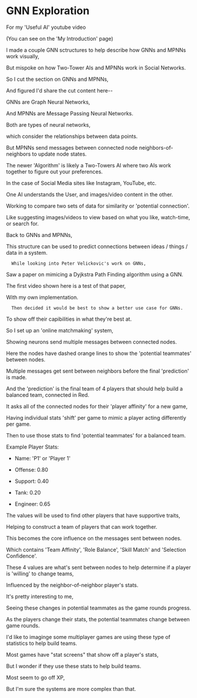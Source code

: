 # GNN Exploration

For my 'Useful AI' youtube video
      
(You can see on the 'My Introduction' page)

I made a couple GNN sctructures to help describe how GNNs and MPNNs work visually,
      
   But mispoke on how Two-Tower AIs and MPNNs work in Social Networks.
      
So I cut the section on GNNs and MPNNs,
      
   And figured I'd share the cut content here--

GNNs are Graph Neural Networks,
        
And MPNNs are Message Passing Neural Networks.
        
Both are types of neural networks,
        
which consider the relationships between data points.
        
But MPNNs send messages between connected node neighbors-of-neighbors to update node states.

The newer 'Algorithm' is likely a Two-Towers AI where two AIs work together to figure out your preferences.
        
In the case of Social Media sites like Instagram, YouTube, etc.
        
One AI understands the User, and images/video content in the other.
        
Working to compare two sets of data for similarity or 'potential connection'.
        
Like suggesting images/videos to view based on what you like, watch-time, or search for.

Back to GNNs and MPNNs,
      
This structure can be used to predict connections between ideas / things / data in a system.

      While looking into Peter Velickovic's work on GNNs,
      
   Saw a paper on mimicing a Dyjkstra Path Finding algorithm using a GNN.
      
The first video shown here is a test of that paper,
      
   With my own implementation.

      Then decided it would be best to show a better use case for GNNs.
      
   To show off their capibilities in what they're best at.

So I set up an 'online matchmaking' system,
      
   Showing neurons send multiple messages between connected nodes.

 Here the nodes have dashed orange lines to show the 'potential teammates' between nodes.

Multiple messages get sent between neighbors before the final 'prediction' is made.
      
   And the 'prediction' is the final team of 4 players that should help build a balanced team, connected in Red.

It asks all of the connected nodes for their 'player affinity' for a new game,
      
   Having individual stats 'shift' per game to mimic a player acting differently per game.
      
   Then to use those stats to find 'potential teammates' for a balanced team.

Example Player Stats:
      
  - Name: 'P1' or 'Player 1'
      
  - Offense: 0.80
      
  - Support: 0.40
      
  - Tank: 0.20
      
  - Engineer: 0.65

 The values will be used to find other players that have supportive traits,
      
   Helping to construct a team of players that can work together.

This becomes the core influence on the messages sent between nodes.
      
   Which contains 'Team Affinity', 'Role Balance', 'Skill Match' and 'Selection Confidence'.

These 4 values are what's sent between nodes to help determine if a player is 'willing' to change teams,
      
   Influenced by the neighbor-of-neighbor player's stats.

It's pretty interesting to me,
      
Seeing these changes in potential teammates as the game rounds progress.
      
   As the players change their stats, the potential teammates change between game rounds.

I'd like to imaginge some multiplayer games are using these type of statistics to help build teams.
      
   Most games have "stat screens" that show off a player's stats,
      
   But I wonder if they use these stats to help build teams.

Most seem to go off XP,
      
   But I'm sure the systems are more complex than that.
